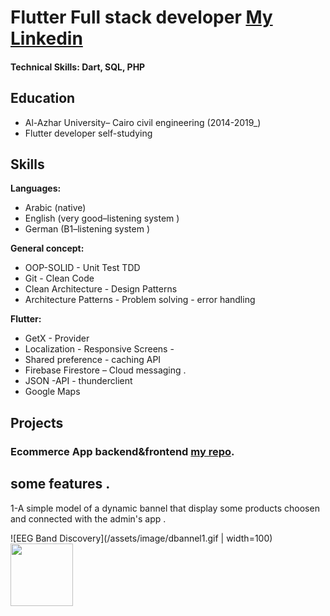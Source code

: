 # Flutter Full stack developer [My Linkedin](https://www.google.com)

#### Technical Skills: Dart, SQL, PHP

## Education
- Al-Azhar University– Cairo civil engineering (2014-2019_)								       		
- Flutter developer self-studying          		

## Skills
**Languages:**
- Arabic (native)
- English (very good–listening system )
- German (B1–listening system )

**General concept:**
- OOP-SOLID - Unit Test TDD 
- Git - Clean Code
-  Clean Architecture -	Design Patterns
-  Architecture Patterns - Problem solving - error handling
  
**Flutter:**
- GetX - Provider  
- Localization - Responsive Screens -
- Shared preference - caching API
-  Firebase  Firestore – Cloud messaging .
-  JSON -API - thunderclient
-  	Google Maps

  
## Projects

### Ecommerce App backend&frontend [my repo](https://www.mdpi.com/1424-8220/22/8/3048).

## some features .
1-A simple model of a dynamic bannel that display some products choosen and connected with the admin's app .

![EEG Band Discovery](/assets/image/dbannel1.gif | width=100) 
<img src="assets/image/dbannel1.gif" width="100" height="100">



